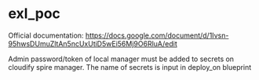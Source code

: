 # exl_poc
Official documentation:
https://docs.google.com/document/d/1Ivsn-95hwsDUmuZltAn5ncUxUtiD5wEi56Mj9O6RluA/edit


Admin password/token of local manager must be added to secrets on cloudify spire manager.
The name of secrets is input in deploy_on blueprint
